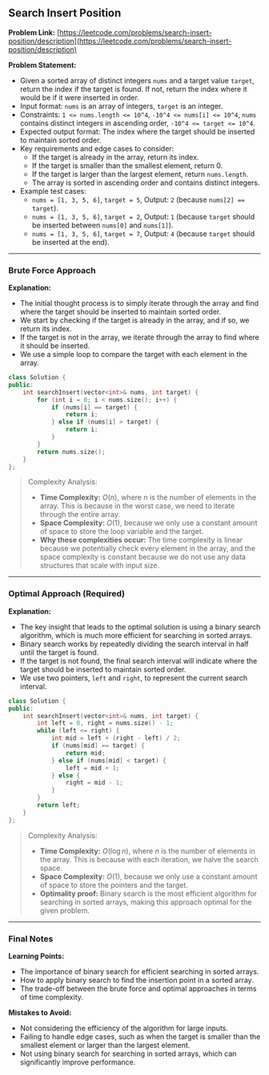## Search Insert Position

**Problem Link:** [https://leetcode.com/problems/search-insert-position/description](https://leetcode.com/problems/search-insert-position/description)

**Problem Statement:**
- Given a sorted array of distinct integers `nums` and a target value `target`, return the index if the target is found. If not, return the index where it would be if it were inserted in order.
- Input format: `nums` is an array of integers, `target` is an integer.
- Constraints: `1 <= nums.length <= 10^4`, `-10^4 <= nums[i] <= 10^4`, `nums` contains distinct integers in ascending order, `-10^4 <= target <= 10^4`.
- Expected output format: The index where the target should be inserted to maintain sorted order.
- Key requirements and edge cases to consider:
  - If the target is already in the array, return its index.
  - If the target is smaller than the smallest element, return 0.
  - If the target is larger than the largest element, return `nums.length`.
  - The array is sorted in ascending order and contains distinct integers.
- Example test cases:
  - `nums = [1, 3, 5, 6]`, `target = 5`, Output: `2` (because `nums[2] == target`).
  - `nums = [1, 3, 5, 6]`, `target = 2`, Output: `1` (because `target` should be inserted between `nums[0]` and `nums[1]`).
  - `nums = [1, 3, 5, 6]`, `target = 7`, Output: `4` (because `target` should be inserted at the end).

---

### Brute Force Approach

**Explanation:**
- The initial thought process is to simply iterate through the array and find where the target should be inserted to maintain sorted order.
- We start by checking if the target is already in the array, and if so, we return its index.
- If the target is not in the array, we iterate through the array to find where it should be inserted.
- We use a simple loop to compare the target with each element in the array.

```cpp
class Solution {
public:
    int searchInsert(vector<int>& nums, int target) {
        for (int i = 0; i < nums.size(); i++) {
            if (nums[i] == target) {
                return i;
            } else if (nums[i] > target) {
                return i;
            }
        }
        return nums.size();
    }
};
```

> Complexity Analysis:
> - **Time Complexity:** $O(n)$, where $n$ is the number of elements in the array. This is because in the worst case, we need to iterate through the entire array.
> - **Space Complexity:** $O(1)$, because we only use a constant amount of space to store the loop variable and the target.
> - **Why these complexities occur:** The time complexity is linear because we potentially check every element in the array, and the space complexity is constant because we do not use any data structures that scale with input size.

---

### Optimal Approach (Required)

**Explanation:**
- The key insight that leads to the optimal solution is using a binary search algorithm, which is much more efficient for searching in sorted arrays.
- Binary search works by repeatedly dividing the search interval in half until the target is found.
- If the target is not found, the final search interval will indicate where the target should be inserted to maintain sorted order.
- We use two pointers, `left` and `right`, to represent the current search interval.

```cpp
class Solution {
public:
    int searchInsert(vector<int>& nums, int target) {
        int left = 0, right = nums.size() - 1;
        while (left <= right) {
            int mid = left + (right - left) / 2;
            if (nums[mid] == target) {
                return mid;
            } else if (nums[mid] < target) {
                left = mid + 1;
            } else {
                right = mid - 1;
            }
        }
        return left;
    }
};
```

> Complexity Analysis:
> - **Time Complexity:** $O(\log n)$, where $n$ is the number of elements in the array. This is because with each iteration, we halve the search space.
> - **Space Complexity:** $O(1)$, because we only use a constant amount of space to store the pointers and the target.
> - **Optimality proof:** Binary search is the most efficient algorithm for searching in sorted arrays, making this approach optimal for the given problem.

---

### Final Notes

**Learning Points:**
- The importance of binary search for efficient searching in sorted arrays.
- How to apply binary search to find the insertion point in a sorted array.
- The trade-off between the brute force and optimal approaches in terms of time complexity.

**Mistakes to Avoid:**
- Not considering the efficiency of the algorithm for large inputs.
- Failing to handle edge cases, such as when the target is smaller than the smallest element or larger than the largest element.
- Not using binary search for searching in sorted arrays, which can significantly improve performance.